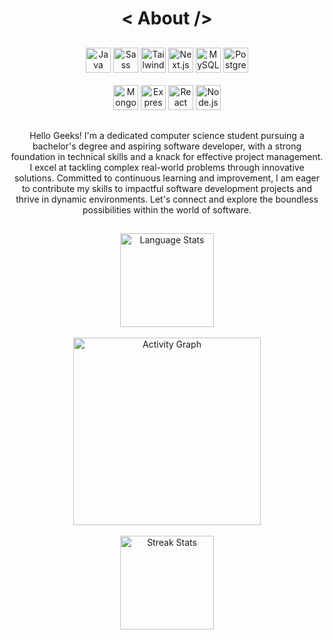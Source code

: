 <h1 align="center">&lt; About /&gt;</h1>



##
<div align="center"> 
<!--   <img src="https://cdn.jsdelivr.net/gh/devicons/devicon/icons/python/python-original.svg" height="40" width="40" alt="Python" /> -->
  <img src="https://cdn.jsdelivr.net/gh/devicons/devicon/icons/java/java-original.svg" height="40" width="40" alt="Java" />
  <img src="https://cdn.jsdelivr.net/gh/devicons/devicon/icons/sass/sass-original.svg" height="40" width="40" alt="Sass" />
  <img src="https://skillicons.dev/icons?i=tailwind" height="40" width="40" alt="Tailwind CSS" />
  <img src="https://cdn.jsdelivr.net/gh/devicons/devicon/icons/nextjs/nextjs-plain.svg" height="40" width="40" alt="Next.js" />
  <img src="https://cdn.jsdelivr.net/gh/devicons/devicon/icons/mysql/mysql-original.svg" height="40" width="40" alt="MySQL" />
  <img src="https://cdn.jsdelivr.net/gh/devicons/devicon/icons/postgresql/postgresql-original.svg" height="40" width="40" alt="PostgreSQL" />
</div>

<br/>

<div align="center">
  <img src="https://cdn.jsdelivr.net/gh/devicons/devicon/icons/mongodb/mongodb-original.svg" height="40" width="40" alt="MongoDB" />
  <img src="https://skillicons.dev/icons?i=express" height="40" width="40" alt="Express" />
  <img src="https://cdn.jsdelivr.net/gh/devicons/devicon/icons/react/react-original.svg" height="40" width="40" alt="React" />
  <img src="https://cdn.jsdelivr.net/gh/devicons/devicon/icons/nodejs/nodejs-original.svg" height="40" width="40" alt="Node.js" />
</div>

##

<p align="center">
  Hello Geeks! I'm a dedicated computer science student pursuing a bachelor's degree and aspiring software developer, with a strong foundation in technical skills and a knack for effective project management. I excel at tackling complex real-world problems through innovative solutions. Committed to continuous learning and improvement, I am eager to contribute my skills to impactful software development projects and thrive in dynamic environments. Let's connect and explore the boundless possibilities within the world of software.
</p>

##

<div align="center">
  <img src="https://github-readme-stats.vercel.app/api/top-langs?username=Vinothini0406&locale=en&hide_title=true&layout=compact&card_width=320&langs_count=5&theme=dark&hide_border=false&custom_title=Language%20Stats" height="150" alt="Language Stats" />
  <br /><br />
  <img src="https://github-readme-activity-graph.vercel.app/graph?username=Vinothini0406&radius=16&theme=green&area=true&custom_title=Activity%20Graph&hide_border=true&bg_color=black&color=ffffff&line=ffffff&point=ffffff&area_color=ffffff" height="300" alt="Activity Graph" />
  <br /><br />
  <img src="https://streak-stats.demolab.com?user=Vinothini0406&locale=en&mode=daily&theme=dark&hide_border=false&border_radius=5" height="150" alt="Streak Stats" />
</div>

